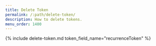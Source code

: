 ```yaml
---
title: Delete Token
permalink: /:path/delete-token/
description: How to delete tokens.
menu_order: 1400
---
```


{% include delete-token.md token_field_name="recurrenceToken" %}
